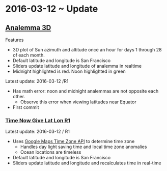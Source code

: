 ﻿2016-03-12 ~ Update
===

## [Analemma 3D]( http://ladybug-analysis-tools.github.io/ladybug-web/analemma-3d/ )

Features

* 3D plot of Sun azimuth and altitude once an hour for days 1 through 28 of each month. 
* Default latitude and longitude is San Francisco
* Sliders update latitude and longitude of analemma in realtime
* Midnight highlighted is red. Noon highlighted in green

Latest update: 2016-03-12 /R1

* Has math error: noon and midnight analemmas are not opposite each other. 
	* Observe this error when viewing latitudes near Equator
* First commit

### [Time Now Give Lat Lon R1]( http://jaanga.github.io/cookbook-html/snippets/time-zone/time-now-given-lat-lon/ )

Latest update: 2016-03-12 / R1
 
* Uses [Google Maps Time Zone API]( https://developers.google.com/maps/documentation/timezone/intro ) to determine time zone
	* Handles day light saving time and local time zone anomalies
	* Ocean locations are timeless
* Default latitude and longitude is San Francisco
* Sliders update latitude and longitude and recalculates time in real-time